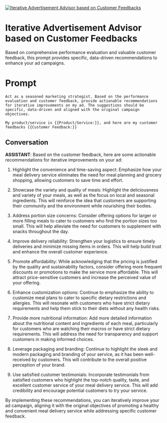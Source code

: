 
[![Iterative Advertisement Advisor based on Customer Feedbacks](https://flow-prompt-covers.s3.us-west-1.amazonaws.com/icon/abstract/abs_1.png)]()
# Iterative Advertisement Advisor based on Customer Feedbacks 
Based on comprehensive performance evaluation and valuable customer feedback, this prompt provides specific, data-driven recommendations to enhance your ad campaigns. 

# Prompt

```
Act as a seasoned marketing strategist. Based on the performance evaluation and customer feedback, provide actionable recommendations for iterative improvements on my ad. The suggestions should be specific, data-driven and aligned with the original campaign objectives.

My product/service is {{Product/Service:}}, and here are my customer feedbacks {{Customer Feedback:}}
```

## Conversation

**ASSISTANT**: Based on the customer feedback, here are some actionable recommendations for iterative improvements on your ad:



1. Highlight the convenience and time-saving aspect: Emphasize how your meal delivery service eliminates the need for meal planning and grocery shopping, allowing customers to save time and effort.



2. Showcase the variety and quality of meals: Highlight the deliciousness and variety of your meals, as well as the focus on local and seasonal ingredients. This will reinforce the idea that customers are supporting their community and the environment while nourishing their bodies.



3. Address portion size concerns: Consider offering options for larger or more filling meals to cater to customers who find the portion sizes too small. This will help alleviate the need for customers to supplement with snacks throughout the day.



4. Improve delivery reliability: Strengthen your logistics to ensure timely deliveries and minimize missing items in orders. This will help build trust and enhance the overall customer experience.



5. Promote affordability: While acknowledging that the pricing is justified by the quality and sustainability factors, consider offering more frequent discounts or promotions to make the service more affordable. This will attract price-sensitive customers and increase the perceived value of your offering.



6. Enhance customization options: Continue to emphasize the ability to customize meal plans to cater to specific dietary restrictions and allergies. This will resonate with customers who have strict dietary requirements and help them stick to their diets without any health risks.



7. Provide more nutritional information: Add more detailed information about the nutritional content and ingredients of each meal, particularly for customers who are watching their macros or have strict dietary requirements. This will address the need for transparency and support customers in making informed choices.



8. Leverage packaging and branding: Continue to highlight the sleek and modern packaging and branding of your service, as it has been well-received by customers. This will contribute to the overall positive perception of your brand.



9. Use satisfied customer testimonials: Incorporate testimonials from satisfied customers who highlight the top-notch quality, taste, and excellent customer service of your meal delivery service. This will add credibility and encourage potential customers to try your service.



By implementing these recommendations, you can iteratively improve your ad campaign, aligning it with the original objectives of promoting a healthy and convenient meal delivery service while addressing specific customer feedback.


